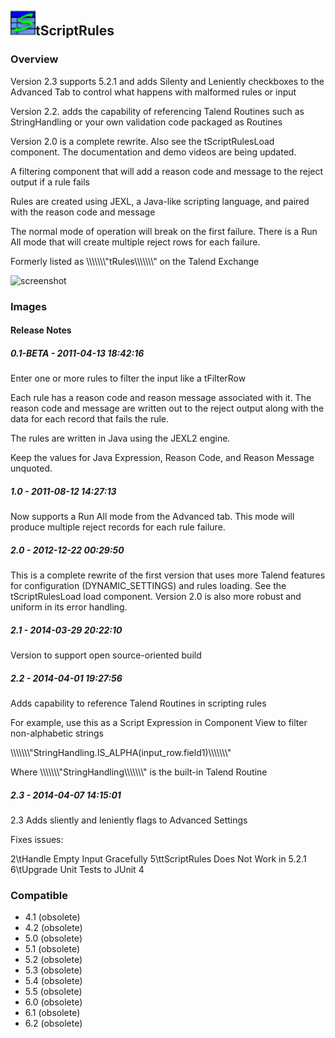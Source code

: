## <img src='./logo.jpg' width='40' height='40'>tScriptRules

### Overview
Version 2.3 supports 5.2.1 and adds Silenty and Leniently checkboxes to the Advanced Tab to control what happens with malformed rules or input

Version 2.2. adds the capability of referencing Talend Routines such as StringHandling or your own validation code packaged as Routines

Version 2.0 is a complete rewrite.  Also see the tScriptRulesLoad component.  The documentation and demo videos are being updated.

A filtering component that will add a reason code and message to the reject output if a rule fails

Rules are created using JEXL, a Java-like scripting language, and paired with the reason code and message

The normal mode of operation will break on the first failure. There is a Run All mode that will create multiple reject rows for each failure.  

Formerly listed as \\\\\\\\\\\\\\"tRules\\\\\\\\\\\\\\" on the Talend Exchange


![screenshot](https://talendforge.org/exchange/tos/upload_tos/extension-360/screenshot.jpg)
### Images




#### Release Notes

##### 0.1-BETA - 2011-04-13 18:42:16
Enter one or more rules to filter the input like a tFilterRow

Each rule has a reason code and reason message associated with it.  The reason code and message are written out to the reject output along with the data for each record that fails the rule.

The rules are written in Java using the JEXL2 engine.

Keep the values for Java Expression, Reason Code, and Reason Message unquoted.
##### 1.0 - 2011-08-12 14:27:13
Now supports a Run All mode from the Advanced tab.  This mode will produce multiple reject records for each rule failure.

##### 2.0 - 2012-12-22 00:29:50
This is a complete rewrite of the first version that uses more Talend features for configuration (DYNAMIC_SETTINGS) and rules loading. See the tScriptRulesLoad load component. Version 2.0 is also more robust and uniform in its error handling.
##### 2.1 - 2014-03-29 20:22:10
Version to support open source-oriented build
##### 2.2 - 2014-04-01 19:27:56
Adds capability to reference Talend Routines in scripting rules

For example, use this as a Script Expression in Component View to filter non-alphabetic strings

\\\\\\\\\\\\\\"StringHandling.IS_ALPHA(input_row.field1)\\\\\\\\\\\\\\"

Where \\\\\\\\\\\\\\"StringHandling\\\\\\\\\\\\\\" is the built-in Talend Routine
##### 2.3 - 2014-04-07 14:15:01
2.3 Adds sliently and leniently flags to Advanced Settings

Fixes issues:

2\tHandle Empty Input Gracefully
5\ttScriptRules Does Not Work in 5.2.1
6\tUpgrade Unit Tests to JUnit 4

### Compatible
 -  4.1 (obsolete)
 -   4.2 (obsolete)
 -   5.0 (obsolete)
 -   5.1 (obsolete)
 -   5.2 (obsolete)
 -   5.3 (obsolete)
 -   5.4 (obsolete)
 -   5.5 (obsolete)
 -   6.0 (obsolete)
 -   6.1 (obsolete)
 -   6.2 (obsolete)